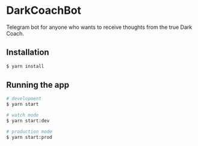 # DarkCoachBot

Telegram bot for anyone who wants to receive thoughts from the true Dark Coach.

## Installation

```bash
$ yarn install
```

## Running the app

```bash
# development
$ yarn start

# watch mode
$ yarn start:dev

# production mode
$ yarn start:prod
```
